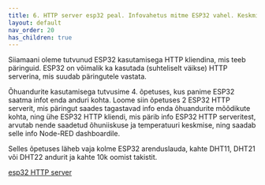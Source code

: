 ```yaml
---
title: 6. HTTP server esp32 peal. Infovahetus mitme ESP32 vahel. Keskmine õhuniiskus ja temperatuur.
layout: default
nav_order: 20
has_children: true
---
```


Siiamaani oleme tutvunud ESP32 kasutamisega HTTP kliendina, mis teeb päringuid. ESP32 on võimalik ka kasutada (suhteliselt väikse) HTTP serverina, mis suudab päringutele vastata.

Õhuandurite kasutamisega tutvusime 4\. õpetuses, kus panime ESP32 saatma infot enda anduri kohta. Loome siin õpetuses 2 ESP32 HTTP serverit, mis päringut saades tagastavad info enda õhuandurite mõõdikute kohta, ning ühe ESP32 HTTP kliendi, mis pärib info ESP32 HTTP serveritest, arvutab nende saadetud õhuniiskuse ja temperatuuri keskmise, ning saadab selle info Node-RED dashboardile.

Selles õpetuses läheb vaja kolme ESP32 arenduslauda, kahte DHT11, DHT21 või DHT22 andurit ja kahte 10k oomist takistit.

[esp32 HTTP server](./esp32-http)